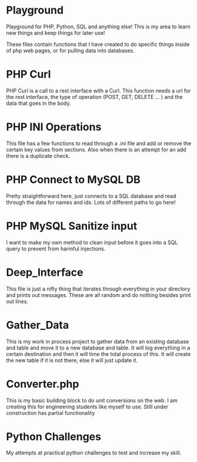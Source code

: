 # Playground
Playground for PHP, Python, SQL and anything else! 
This is my area to learn new things and keep things for later use!

These files contain functions that I have created to do specific things inside of php web pages, or for pulling data into databases.
# PHP Curl
PHP Curl is a call to a rest interface with a Curl. This function needs a url for the rest interface, the type of operation (POST, GET, DELETE ... ) and the data that goes in the body.

# PHP INI Operations
This file has a few functions to read through a .ini file and add or remove the certain key values from sections. Also when there is an attempt for an add there is a duplicate check.

# PHP Connect to MySQL DB
Pretty straightforward here, just connects to a SQL database and read through the data for names and ids. Lots of different paths to go here!

# PHP MySQL Sanitize input
I want to make my own method to clean input before it goes into a SQL query to prevent from harmful injections.

# Deep_Interface
This file is just a nifty thing that iterates through everything in your directory and prints out messages. These are all random and do nothing besides print out lines. 

# Gather_Data
This is my work in process project to gather data from an existing database and table and move it to a new database and table. It will log everything in a certain destination and then it will time the total process of this. It will create the new table if it is not there, else it will just update it.

# Converter.php
This is my basic building block to do unit conversions on the web. I am creating this for engineering students like myself to use. Still under construction has partial functionality

# Python Challenges
My attempts at practical python challenges to test and increase my skill.
